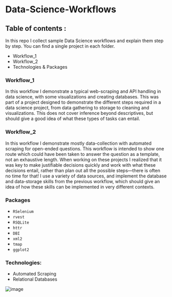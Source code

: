 # Data-Science-Workflows

## Table of contents : 

In this repo I collect sample Data Science workflows and explain them step by step. You can find a single project in each folder. 

* Workflow_1
* Workflow_2
* Technologies & Packages 

### Workflow_1

In this workflow I demonstrate a typical web-scraping and API handling in data science, with some visualizations and creating databases. This was part of a project designed to demonstrate the different steps required in a data science project, from data gathering to storage to cleaning and visualizations. This does not cover inference beyond descriptives, but should give a good idea of what these types of tasks can entail. 


### Workflow_2

In this workflow I demonstrate mostly data-collection with automated scraping for open-ended questions. This workflow is intended to show one route which could have been taken to answer the question as a template, not an exhaustive length. When working on these projects I realized that it was key to make justifiable decisions quickly and work with what these decisions entail, rather than plan out all the possible steps—there is often no time for that! I use a variety of data sources, and implement the database and data-storage skills from the previous workflow, which should give an idea of how these skills can be implemented in very different contexts. 

### Packages 

* `RSelenium`
* `rvest`
* `RSQLite`
* `httr`
* `DBI`
* `xml2`
* `tmap`
* `ggplot2`

### Technologies: 

* Automated Scraping
* Relational Databases 

![image](https://github.com/zab465/Data-Science-Workflows/assets/108009407/ad4ea8ff-3799-4e22-b744-0dd8a11848d2)
